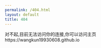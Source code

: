 ```yaml
---
permalink: /404.html
layout: default
title: 404
---
```

<p>对不起,目前无法访问你的连接,你可以访问主页https://wangkun19930608.github.io</p>